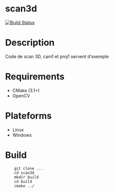 # scan3d

[![Build Status](https://travis-ci.org/Delaunay/scan3d.svg?branch=master)](https://travis-ci.org/Delaunay/scan3d)


# Description

Code de scan 3D, cam1 et proj1 servent d'exemple

# Requirements

* CMake (3.1+)
* OpenCV 

# Plateforms

* Linux
* Windows

# Build

		git clone ...
		cd scan3d
		mkdir build
		cd build
		cmake ../
		






